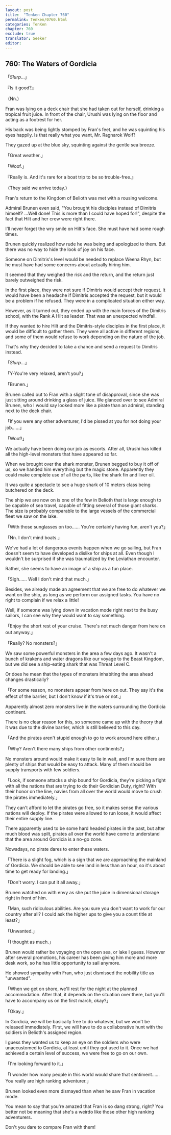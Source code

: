 ```yaml
---
layout: post
title:  "Tenken Chapter 760"
permalink: Tenken/0760.html
categories: TenKen
chapter: 760
exclude: true
translator: Seeker
editor: 
---
```

<h2 id="ch760">760: The Waters of Gordicia</h2>
<p>「<em>Slurp</em>…」</p>
<p>『Is it good?』</p>
<p>（Nn.）</p>

<p>Fran was lying on a deck chair that she had taken out for herself, drinking a tropical fruit juice. In front of the chair, Urushi was lying on the floor and acting as a footrest for her.</p>

<p>His back was being lightly stomped by Fran's feet, and he was squinting his eyes happily. Is that really what you want, Mr. Ragnarok Wolf?</p>

<p>They gazed up at the blue sky, squinting against the gentle sea breeze.</p>

<p>「Great weather.」</p>
<p>「Woof.」</p>
<p>『Really is. And it's rare for a boat trip to be so trouble-free.』</p>
<p>（They said we arrive today.）</p>

<p>Fran's return to the Kingdom of Belioth was met with a rousing welcome.</p>

<p>Admiral Brunen even said, "You brought his disciples instead of Dimitris himself? …Well done! This is more than I could have hoped for!", despite the fact that Hilt and her crew were right there.</p>

<p>I'll never forget the wry smile on Hilt's face. She must have had some rough times.</p>

<p>Brunen quickly realized how rude he was being and apologized to them. But there was no way to hide the look of joy on his face.</p>

<p>Someone on Dimitris's level would be needed to replace Weena Rhyn, but he must have had some concerns about actually hiring him.</p>

<p>It seemed that they weighed the risk and the return, and the return just barely outweighed the risk.</p>

<p>In the first place, they were not sure if Dimitris would accept their request. It would have been a headache if Dimitris accepted the request, but it would be a problem if he refused. They were in a complicated situation either way.</p>

<p>However, as it turned out, they ended up with the main forces of the Dimitris school, with the Rank A Hilt as leader. That was an unexpected windfall.</p>

<p>If they wanted to hire Hilt and the Dimitris-style disciples in the first place, it would be difficult to gather them. They were all active in different regions, and some of them would refuse to work depending on the nature of the job.</p>

<p>That's why they decided to take a chance and send a request to Dimitris instead.</p>

<p>「<em>Slurp</em>…」</p>
<p>「Y-You're very relaxed, aren't you?」</p>
<p>「Brunen.」</p>

<p>Brunen called out to Fran with a slight tone of disapproval, since she was just sitting around drinking a glass of juice. We glanced over to see Admiral Brunen, who I would say looked more like a pirate than an admiral, standing next to the deck chair.</p>

<p>「If you were any other adventurer, I'd be pissed at you for not doing your job……」</p>
<p>「Woof!」</p>

<p>We actually have been doing our job as escorts. After all, Urushi has killed all the high-level monsters that have appeared so far.</p>

<p>When we brought over the shark monster, Brunen begged to buy it off of us, so we handed him everything but the magic stone. Apparently they could make complete use of all the parts, like the shark fin and liver oil.</p>

<p>It was quite a spectacle to see a huge shark of 10 meters class being butchered on the deck.</p>

<p>The ship we are now on is one of the few in Belioth that is large enough to be capable of sea travel, capable of fitting several of those giant sharks. The size is probably comparable to the large vessels of the commercial fleet we saw on the lake.</p>

<p>「With those sunglasses on too…… You're certainly having fun, aren't you?」</p>
<p>「Nn. I don't mind boats.」</p>

<p>We've had a lot of dangerous events happen when we go sailing, but Fran doesn't seem to have developed a dislike for ships at all. Even though I wouldn't be surprised if she was traumatized by the Leviathan encounter.</p>

<p>Rather, she seems to have an image of a ship as a fun place.</p>

<p>「Sigh…… Well I don't mind that much.」</p>

<p>Besides, we already made an agreement that we are free to do whatever we want on the ship, as long as we perform our assigned tasks. You have no right to complain if we relax a little!</p>

<p>Well, if someone was lying down in vacation mode right next to the busy sailors, I can see why they would want to say something.</p>

<p>「Enjoy the short rest of your cruise. There's not much danger from here on out anyway.」</p>
<p>「Really? No monsters?」</p>

<p>We saw some powerful monsters in the area a few days ago. It wasn't a bunch of krakens and water dragons like our voyage to the Beast Kingdom, but we did see a ship-eating shark that was Threat Level C.</p>

<p>Or does he mean that the types of monsters inhabiting the area ahead changes drastically?</p>

<p>「For some reason, no monsters appear from here on out. They say it's the effect of the barrier, but I don't know if it's true or not.」</p>

<p>Apparently almost zero monsters live in the waters surrounding the Gordicia continent.</p>

<p>There is no clear reason for this, so someone came up with the theory that it was due to the divine barrier, which is still believed to this day.</p>

<p>「And the pirates aren't stupid enough to go to work around here either.」</p>
<p>「Why? Aren't there many ships from other continents?」</p>

<p>No monsters around would make it easy to lie in wait, and I'm sure there are plenty of ships that would be easy to attack. Many of them should be supply transports with few soldiers.</p>

<p>「Look, if someone attacks a ship bound for Gordicia, they're picking a fight with all the nations that are trying to do their Gordician Duty, right? With their honor on the line, navies from all over the world would move to crush the pirates immediately.」</p>

<p>They can't afford to let the pirates go free, so it makes sense the various nations will deploy. If the pirates were allowed to run loose, it would affect their entire supply line.</p>

<p>There apparently used to be some hard headed pirates in the past, but after much blood was spilt, pirates all over the world have come to understand that the area around Gordicia is a no-go zone.</p>

<p>Nowadays, no pirate dares to enter these waters.</p>

<p>「There is a slight fog, which is a sign that we are approaching the mainland of Gordicia. We should be able to see land in less than an hour, so it's about time to get ready for landing.」</p>
<p>「Don't worry. I can put it all away.」</p>

<p>Brunen watched on with envy as she put the juice in dimensional storage right in front of him.</p>

<p>「Man, such ridiculous abilities. Are you sure you don't want to work for our country after all? I could ask the higher ups to give you a count title at least?」</p>
<p>「Unwanted.」</p>
<p>「I thought as much.」</p>

<p>Brunen would rather be voyaging on the open sea, or lake I guess. However after several promotions, his career has been giving him more and more desk work, so he has little opportunity to sail anymore.</p>

<p>He showed sympathy with Fran, who just dismissed the nobility title as "unwanted".</p>

<p>「When we get on shore, we'll rest for the night at the planned accommodation. After that, it depends on the situation over there, but you'll have to accompany us on the first march, okay?」</p>
<p>「Okay.」</p>

<p>In Gordicia, we will be basically free to do whatever, but we won't be released immediately. First, we will have to do a collaborative hunt with the soldiers in Belioth's assigned region.</p>

<p>I guess they wanted us to keep an eye on the soldiers who were unaccustomed to Gordicia, at least until they got used to it. Once we had achieved a certain level of success, we were free to go on our own.</p>

<p>「I'm looking forward to it.」</p>
<p>「I wonder how many people in this world would share that sentiment…… You really are high ranking adventurer.」</p>

<p>Brunen looked even more dismayed than when he saw Fran in vacation mode.</p>

<p>You mean to say that you're amazed that Fran is so dang strong, right? You better not be meaning that she's a weirdo like those other high ranking adventurers.</p>

<p>Don't you dare to compare Fran with them!</p>



